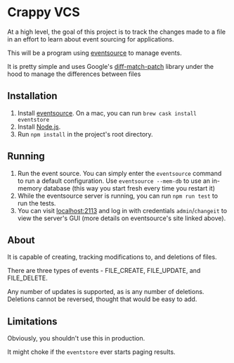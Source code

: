 # Crappy VCS

At a high level, the goal of this project is to track the changes made to a
file in an effort to learn about event sourcing for applications.

This will be a program using [eventsource](www.eventsource.org) to manage events.

It is pretty simple and uses Google's
[diff-match-patch](https://github.com/google/diff-match-patch) library under
the hood to manage the differences between files

## Installation

1. Install [eventsource](www.eventsource.org). On a mac, you can run `brew cask install eventstore`
2. Install [Node.js](https://nodejs.org/en/).
3. Run `npm install` in the project's root directory. 

## Running

1. Run the event source. You can simply enter the `eventsource` command to run a default configuration. Use `eventsource --mem-db` to use an in-memory database (this way you start fresh every time you restart it)
2. While the eventsource server is running, you can run `npm run test` to run the tests. 
3. You can visit [localhost:2113](localhost:2113) and log in with credentials `admin`/`changeit` to view the server's GUI (more details on eventsource's site linked above).

## About

It is capable of creating, tracking modifications to, and deletions of files. 

There are three types of events - FILE\_CREATE, FILE\_UPDATE, and FILE\_DELETE. 

Any number of updates is supported, as is any number of deletions. Deletions cannot be reversed, thought that would be easy to add. 

## Limitations

Obviously, you shouldn't use this in production. 

It might choke if the `eventstore` ever starts paging results.

